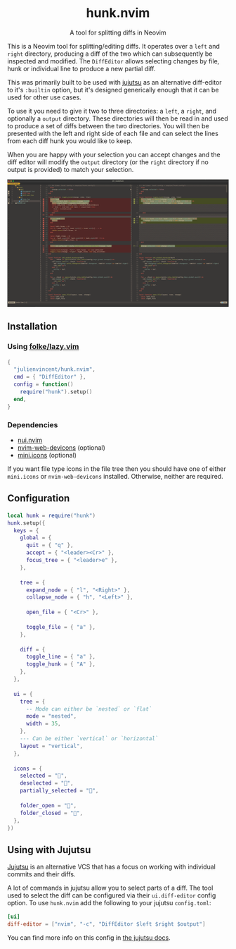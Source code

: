 <div align="center">
  <h1>hunk.nvim</h1>
</div>

<div align="center">
  <p>
    A tool for splitting diffs in Neovim
  </p>
</div>

This is a Neovim tool for splitting/editing diffs. It operates over a `left` and `right` directory, producing a diff of
the two which can subsequently be inspected and modified. The `DiffEditor` allows selecting changes by file, hunk or
individual line to produce a new partial diff.

This was primarily built to be used with [jujutsu](https://github.com/martinvonz/jj) as an alternative diff-editor to
it's `:builtin` option, but it's designed generically enough that it can be used for other use cases.

To use it you need to give it two to three directories: a `left`, a `right`, and optionally a `output` directory. These
directories will then be read in and used to produce a set of diffs between the two directories. You will then be
presented with the left and right side of each file and can select the lines from each diff hunk you would like to keep.

When you are happy with your selection you can accept changes and the diff editor will modify the `output` directory (or
the `right` directory if no output is provided) to match your selection.

![preview](assets/preview.png)

## Installation

### Using [folke/lazy.vim](https://github.com/folke/lazy.nvim)

```lua
{
  "julienvincent/hunk.nvim",
  cmd = { "DiffEditor" },
  config = function()
    require("hunk").setup()
  end,
}
```

### Dependencies

+ [nui.nvim](https://github.com/MunifTanjim/nui.nvim)
+ [nvim-web-devicons](https://github.com/nvim-tree/nvim-web-devicons) (optional)
+ [mini.icons](https://github.com/echasnovski/mini.icons) (optional)

If you want file type icons in the file tree then you should have one of either `mini.icons` or `nvim-web-devicons`
installed. Otherwise, neither are required.

## Configuration

```lua
local hunk = require("hunk")
hunk.setup({
  keys = {
    global = {
      quit = { "q" },
      accept = { "<leader><Cr>" },
      focus_tree = { "<leader>e" },
    },

    tree = {
      expand_node = { "l", "<Right>" },
      collapse_node = { "h", "<Left>" },

      open_file = { "<Cr>" },

      toggle_file = { "a" },
    },

    diff = {
      toggle_line = { "a" },
      toggle_hunk = { "A" },
    },
  },

  ui = {
    tree = {
      -- Mode can either be `nested` or `flat`
      mode = "nested",
      width = 35,
    },
    --- Can be either `vertical` or `horizontal`
    layout = "vertical",
  },

  icons = {
    selected = "󰡖",
    deselected = "",
    partially_selected = "󰛲",

    folder_open = "",
    folder_closed = "",
  },
})
```

## Using with Jujutsu

[Jujutsu](https://github.com/martinvonz/jj) is an alternative VCS that has a focus on working with individual commits
and their diffs.

A lot of commands in jujutsu allow you to select parts of a diff. The tool used to select the diff can be configured via
their `ui.diff-editor` config option. To use `hunk.nvim` add the following to your jujutsu `config.toml`:

```toml
[ui]
diff-editor = ["nvim", "-c", "DiffEditor $left $right $output"]
```

You can find more info on this config in [the jujutsu docs](https://martinvonz.github.io/jj/latest/config/#editing-diffs).
